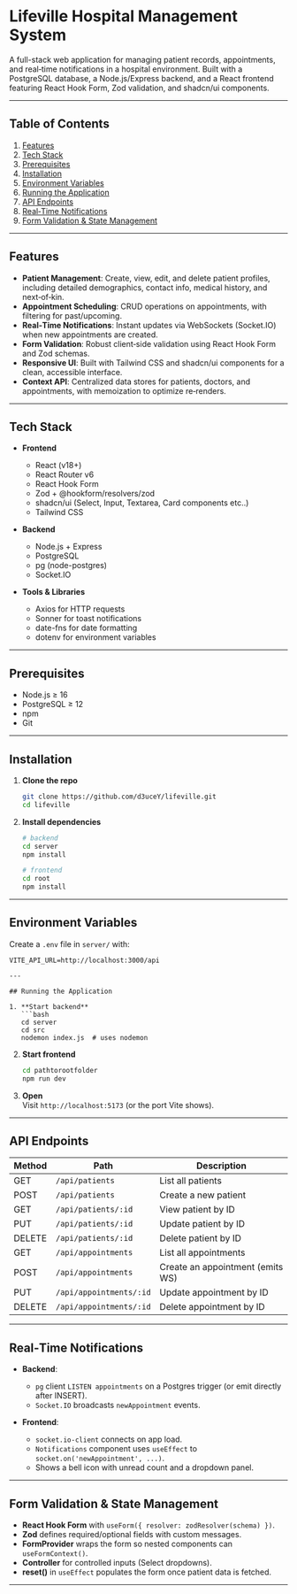# Lifeville Hospital Management System

A full-stack web application for managing patient records, appointments, and real‑time notifications in a hospital environment. Built with a PostgreSQL database, a Node.js/Express backend, and a React frontend featuring React Hook Form, Zod validation, and shadcn/ui components.

---

## Table of Contents

1. [Features](#features) 
2. [Tech Stack](#tech-stack)  
3. [Prerequisites](#prerequisites)  
4. [Installation](#installation)  
5. [Environment Variables](#environment-variables)  
7. [Running the Application](#running-the-application)  
8. [API Endpoints](#api-endpoints)  
9. [Real‑Time Notifications](#real-time-notifications)  
10. [Form Validation & State Management](#form-validation--state-management)  

---

## Features

- **Patient Management**: Create, view, edit, and delete patient profiles, including detailed demographics, contact info, medical history, and next‑of‑kin.  
- **Appointment Scheduling**: CRUD operations on appointments, with filtering for past/upcoming.  
- **Real‑Time Notifications**: Instant updates via WebSockets (Socket.IO) when new appointments are created.  
- **Form Validation**: Robust client‑side validation using React Hook Form and Zod schemas.  
- **Responsive UI**: Built with Tailwind CSS and shadcn/ui components for a clean, accessible interface.  
- **Context API**: Centralized data stores for patients, doctors, and appointments, with memoization to optimize re‑renders.  

---

## Tech Stack

- **Frontend**  
  - React (v18+)  
  - React Router v6  
  - React Hook Form  
  - Zod + @hookform/resolvers/zod  
  - shadcn/ui (Select, Input, Textarea, Card components etc..)  
  - Tailwind CSS  

- **Backend**  
  - Node.js + Express  
  - PostgreSQL  
  - pg (node-postgres)  
  - Socket.IO  

- **Tools & Libraries**  
  - Axios for HTTP requests  
  - Sonner for toast notifications  
  - date-fns for date formatting  
  - dotenv for environment variables  

---

## Prerequisites

- Node.js ≥ 16  
- PostgreSQL ≥ 12  
- npm  
- Git  

---

## Installation

1. **Clone the repo**  
   ```bash
   git clone https://github.com/d3uceY/lifeville.git
   cd lifeville
   ```

2. **Install dependencies**  
   ```bash
   # backend
   cd server
   npm install

   # frontend
   cd root
   npm install
   ```

---

## Environment Variables

Create a `.env` file in `server/` with:



```env
VITE_API_URL=http://localhost:3000/api

---

## Running the Application

1. **Start backend**  
   ```bash
   cd server
   cd src
   nodemon index.js  # uses nodemon
   ```

2. **Start frontend**  
   ```bash
   cd pathtorootfolder
   npm run dev
   ```

3. **Open**  
   Visit `http://localhost:5173` (or the port Vite shows).

---

## API Endpoints

| Method | Path                                    | Description                        |
| ------ | --------------------------------------- | ---------------------------------- |
| GET    | `/api/patients`                         | List all patients                  |
| POST   | `/api/patients`                         | Create a new patient               |
| GET    | `/api/patients/:id`                     | View patient by ID                 |
| PUT    | `/api/patients/:id`                     | Update patient by ID               |
| DELETE | `/api/patients/:id`                     | Delete patient by ID               |
| GET    | `/api/appointments`                     | List all appointments              |
| POST   | `/api/appointments`                     | Create an appointment (emits WS)   |
| PUT    | `/api/appointments/:id`                 | Update appointment by ID           |
| DELETE | `/api/appointments/:id`                 | Delete appointment by ID           |

---

## Real‑Time Notifications

- **Backend**:  
  - `pg` client `LISTEN appointments` on a Postgres trigger (or emit directly after INSERT).  
  - `Socket.IO` broadcasts `newAppointment` events.

- **Frontend**:  
  - `socket.io-client` connects on app load.  
  - `Notifications` component uses `useEffect` to `socket.on('newAppointment', ...)`.  
  - Shows a bell icon with unread count and a dropdown panel.

---

## Form Validation & State Management

- **React Hook Form** with `useForm({ resolver: zodResolver(schema) })`.  
- **Zod** defines required/optional fields with custom messages.  
- **FormProvider** wraps the form so nested components can `useFormContext()`.  
- **Controller** for controlled inputs (Select dropdowns).  
- **reset()** in `useEffect` populates the form once patient data is fetched.

---



